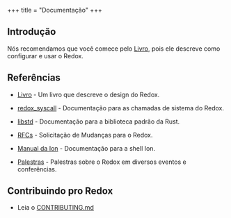 +++
title = "Documentação"
+++

## Introdução

Nós recomendamos que você comece pelo [Livro](https://doc.redox-os.org/book/), pois ele descreve como configurar e usar o Redox.

## Referências

- [Livro](https://doc.redox-os.org/book/) - Um livro que descreve o design do Redox.

- [redox_syscall](https://docs.rs/redox_syscall/latest/syscall/) - Documentação para as chamadas de sistema do Redox.

- [libstd](https://doc.rust-lang.org/stable/std/) - Documentação para a biblioteca padrão da Rust.

- [RFCs](https://gitlab.redox-os.org/redox-os/rfcs) - Solicitação de Mudanças para o Redox.

- [Manual da Ion](https://doc.redox-os.org/ion-manual/) - Documentação para a shell Ion.

- [Palestras](/talks/) - Palestras sobre o Redox em diversos eventos e conferências.

## Contribuindo pro Redox

- Leia o [CONTRIBUTING.md](https://gitlab.redox-os.org/redox-os/redox/-/blob/master/CONTRIBUTING.md)
